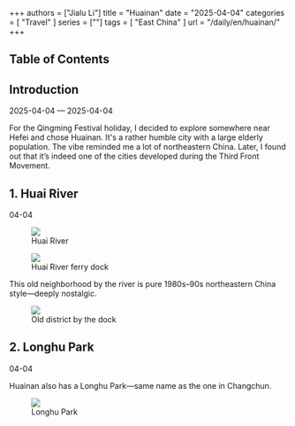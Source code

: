 +++
authors = ["Jialu Li"]
title = "Huainan"
date = "2025-04-04"
categories = [
    "Travel"
]
series = [""]
tags = [
    "East China"
]
url = "/daily/en/huainan/"
+++
<!DOCTYPE html>
<html lang="en">
<head>
    <meta charset="UTF-8">
    <meta name="viewport" content="width=device-width, initial-scale=1.0">
    <link rel="stylesheet" href="/assets/css/styles.css">
    <script src="/assets/js/toc.js"></script>    
</head>
<body>
    <article>
        <nav>
            <h2>Table of Contents</h2>
            <ul id="toc">
                <!-- TOC items will be dynamically generated here -->
            </ul>
        </nav>
        <section>
            <h2>Introduction</h2>
            <p>2025-04-04 — 2025-04-04</p>
            <p>For the Qingming Festival holiday, I decided to explore somewhere near Hefei and chose Huainan. It's a rather humble city with a large elderly population. The vibe reminded me a lot of northeastern China. Later, I found out that it’s indeed one of the cities developed during the Third Front Movement.</p>
        </section>
        <section>
            <h2>1. Huai River</h2>
            <p>04-04 <i class="fas fa-cloud"></i></p>
            <div class="container">
                <div class="image">
                    <figure>
                        <a data-fancybox="gallery" href="https://cdn.heirenlop.com/daily-record/huainan1.png">
                            <img src="https://cdn.heirenlop.com/daily-record/huainan1.png" loading="lazy">
                        </a>
                        <figcaption>Huai River</figcaption>
                    </figure>
                </div>
            </div>
            <div class="container">
                <div class="image">
                    <figure>
                        <a data-fancybox="gallery" href="https://cdn.heirenlop.com/daily-record/huainan2.png">
                            <img src="https://cdn.heirenlop.com/daily-record/huainan2.png" loading="lazy">
                        </a>
                        <figcaption>Huai River ferry dock</figcaption>
                    </figure>
                </div>
            </div>
            <p>This old neighborhood by the river is pure 1980s–90s northeastern China style—deeply nostalgic.</p>
            <div class="container">
                <div class="image">
                    <figure>
                        <a data-fancybox="gallery" href="https://cdn.heirenlop.com/daily-record/huainan4.png">
                            <img src="https://cdn.heirenlop.com/daily-record/huainan4.png" loading="lazy">
                        </a>
                        <figcaption>Old district by the dock</figcaption>
                    </figure>
                </div>
            </div>
        </section>
        <section>
            <h2>2. Longhu Park</h2>
            <p>04-04 <i class="fas fa-cloud"></i></p>
            <p>Huainan also has a Longhu Park—same name as the one in Changchun.</p>
            <div class="container">
                <div class="image">
                    <figure>
                        <a data-fancybox="gallery" href="https://cdn.heirenlop.com/daily-record/huainan3.png">
                            <img src="https://cdn.heirenlop.com/daily-record/huainan3.png" loading="lazy">
                        </a>
                        <figcaption>Longhu Park</figcaption>
                    </figure>
                </div>
            </div>
        </section>
    </article>
</body>
</html>
